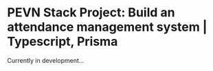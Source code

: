 # PEVN Stack Project: Build an attendance management system | Typescript, Prisma

Currently in development...